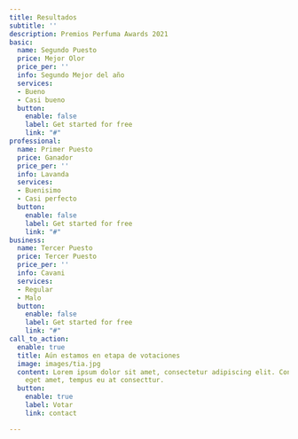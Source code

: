 ```yaml
---
title: Resultados
subtitle: ''
description: Premios Perfuma Awards 2021
basic:
  name: Segundo Puesto
  price: Mejor Olor
  price_per: ''
  info: Segundo Mejor del año
  services:
  - Bueno
  - Casi bueno
  button:
    enable: false
    label: Get started for free
    link: "#"
professional:
  name: Primer Puesto
  price: Ganador
  price_per: ''
  info: Lavanda
  services:
  - Buenisimo
  - Casi perfecto
  button:
    enable: false
    label: Get started for free
    link: "#"
business:
  name: Tercer Puesto
  price: Tercer Puesto
  price_per: ''
  info: Cavani
  services:
  - Regular
  - Malo
  button:
    enable: false
    label: Get started for free
    link: "#"
call_to_action:
  enable: true
  title: Aún estamos en etapa de votaciones
  image: images/tia.jpg
  content: Lorem ipsum dolor sit amet, consectetur adipiscing elit. Consequat tristique
    eget amet, tempus eu at consecttur.
  button:
    enable: true
    label: Votar
    link: contact

---
```

